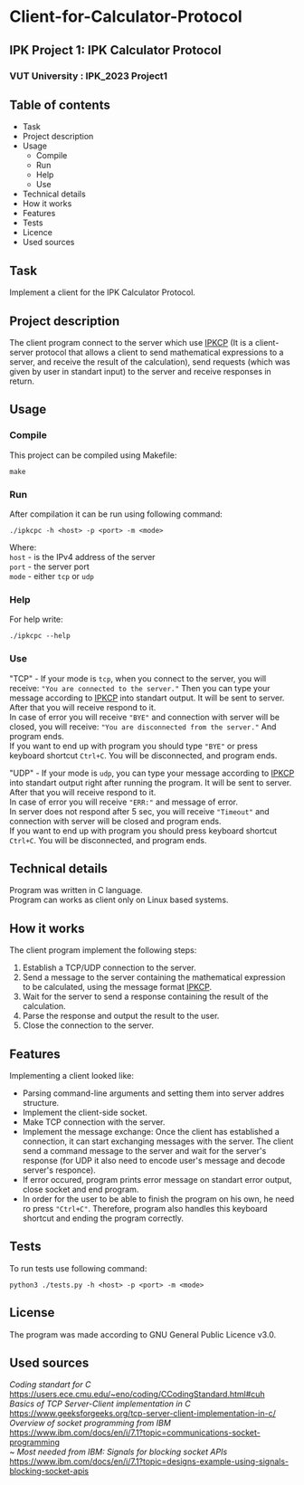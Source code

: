 # Client-for-Calculator-Protocol
## IPK Project 1: IPK Calculator Protocol
### VUT University : IPK_2023 Project1

## Table of contents
- Task
- Project description
- Usage
    - Compile
    - Run
    - Help
    - Use
- Technical details
- How it works
- Features
- Tests
- Licence
- Used sources

## Task
Implement a client for the IPK Calculator Protocol.

## Project description 
The client program connect to the server which use [IPKCP](https://git.fit.vutbr.cz/NESFIT/IPK-Projekty/src/branch/master/Project%201/Protocol.md) (It is a client-server protocol that allows a client to send mathematical expressions to a server, and receive the result of the calculation), send requests (which was given by user in standart input) to the server and receive responses in return.

## Usage
### Compile
This project can be compiled using Makefile:
```
make
```
### Run
After compilation it can be run using following command:
```
./ipkcpc -h <host> -p <port> -m <mode>
```
Where:  
`host` - is the IPv4 address of the server  
`port` - the server port  
`mode` - either `tcp` or `udp`  

### Help
For help write:
```
./ipkcpc --help
```
### Use

"TCP" - If your mode is `tcp`, when you connect to the server, you will receive: `"You are connected to the server."` Then you can type your message according to [IPKCP](https://git.fit.vutbr.cz/NESFIT/IPK-Projekty/src/branch/master/Project%201/Protocol.md) into standart output. It will be sent to server. After that you will receive respond to it.  
In case of error you will receive `"BYE"` and connection with server will be closed, you will receive:
`"You are disconnected from the server."`
And program ends.  
If you want to end up with program you should type `"BYE"` or press keyboard shortcut `Ctrl+C`. You will be disconnected, and program ends. 

"UDP" - If your mode is `udp`, you can type your message according to [IPKCP](https://git.fit.vutbr.cz/NESFIT/IPK-Projekty/src/branch/master/Project%201/Protocol.md) into standart output right after running the program. It will be sent to server. After that you will receive respond to it.  
In case of error you will receive `"ERR:"` and message of error.  
In server does not respond after 5 sec, you will receive `"Timeout"` and connection with server will be closed and program ends.  
If you want to end up with program you should press keyboard shortcut `Ctrl+C`. You will be disconnected, and program ends.  

## Technical details
Program was written in C language.  
Program can works as client only on Linux based systems.

## How it works
The client program implement the following steps:

1. Establish a TCP/UDP connection to the server.        
2. Send a message to the server containing the mathematical expression to be calculated, using the message format  [IPKCP](https://git.fit.vutbr.cz/NESFIT/IPK-Projekty/src/branch/master/Project%201/Protocol.md).  
3. Wait for the server to send a response containing the result of the calculation.  
4. Parse the response and output the result to the user.  
5. Close the connection to the server. 

## Features
Implementing a client looked like:  
- Parsing command-line arguments and setting them into server addres structure.  
- Implement the client-side socket.  
- Make TCP connection with the server.
- Implement the message exchange: Once the client has established a connection, it can start exchanging messages with the server. The client send a command message to the server and wait for the server's response (for UDP it also need to encode user's message and decode server's responce).
- If error occured, program prints error message on standart error output, close socket and end program.
- In order for the user to be able to finish the program on his own, he need ro press `"Ctrl+C"`. Therefore, program also handles this keyboard shortcut and ending the program correctly.

## Tests
To run tests use following command:  
```
python3 ./tests.py -h <host> -p <port> -m <mode>
```


## License
The program was made according to GNU General Public Licence v3.0.

## Used sources
*Coding standart for C* https://users.ece.cmu.edu/~eno/coding/CCodingStandard.html#cuh  
*Basics of TCP Server-Client implementation in C* https://www.geeksforgeeks.org/tcp-server-client-implementation-in-c/  
*Overview of socket programming from IBM* https://www.ibm.com/docs/en/i/7.1?topic=communications-socket-programming  
~ *Most needed from IBM: Signals for blocking socket APIs* https://www.ibm.com/docs/en/i/7.1?topic=designs-example-using-signals-blocking-socket-apis
